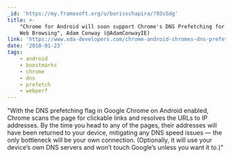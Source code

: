 ```yaml
---
_id: 'https://my.framasoft.org/u/borisschapira/?93sSdg'
title: >-
    "Chrome for Android will soon support Chrome's DNS Prefetching for Faster
    Web Browsing", Adam Conway (@AdamConwayIE)
link: 'https://www.xda-developers.com/chrome-android-chromes-dns-prefetching/'
date: '2018-01-23'
tags:
    - android
    - boostmarks
    - chrome
    - dns
    - prefetch
    - webperf
---
```


<div class="markdown"><p>&quot;With the DNS prefetching flag in Google Chrome on Android enabled, Chrome scans the page for clickable links and resolves the URLs to IP addresses. By the time you head to any of the pages, their addresses will have been returned to your device, mitigating any DNS speed issues — the only bottleneck will be your own connection. (Optionally, it will use your device’s own DNS servers and won’t touch Google’s unless you want it to.)&quot;
</p></div>

